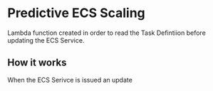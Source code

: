 Predictive ECS Scaling
===

Lambda function created in order to read the Task Defintiion before updating the ECS Service.

## How it works

When the ECS Serivce is issued an update 

